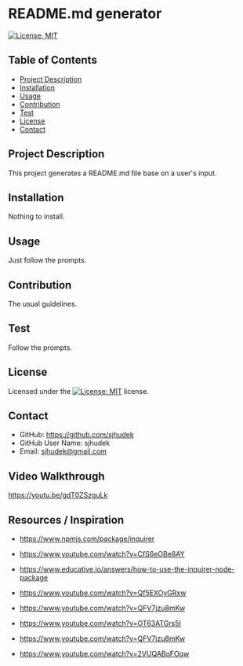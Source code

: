 
# README.md generator

[![License: MIT](https://img.shields.io/badge/License-MIT-yellow.svg)](https://opensource.org/licenses/MIT)

## Table of Contents

- [Project Description](#project-description)
- [Installation](#installation)
- [Usage](#usage)
- [Contribution](#contribution)
- [Test](#test)
- [License](#license)
- [Contact](#contact)

## Project Description
This project generates a README.md file base on a user's input.

## Installation
Nothing to install.

## Usage
Just follow the prompts.

## Contribution
The usual guidelines.

## Test
Follow the prompts.

## License
Licensed under the [![License: MIT](https://img.shields.io/badge/License-MIT-yellow.svg)](https://opensource.org/licenses/MIT) license.

## Contact
- GitHub: https://github.com/sjhudek
- GitHub User Name: sjhudek
- Email: sjhudek@gmail.com

## Video Walkthrough
https://youtu.be/gdT0ZSzguLk

## Resources / Inspiration

- https://www.npmjs.com/package/inquirer

- https://www.youtube.com/watch?v=CfS6eOBe8AY

- https://www.educative.io/answers/how-to-use-the-inquirer-node-package

- https://www.youtube.com/watch?v=Qf5EXOyGRxw

- https://www.youtube.com/watch?v=QFV7jzu8mKw

- https://www.youtube.com/watch?v=OT63ATGrs5I

- https://www.youtube.com/watch?v=QFV7jzu8mKw

- https://www.youtube.com/watch?v=2VUQABoFOqw
